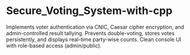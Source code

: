 # Secure_Voting_System-with-cpp
Implements voter authentication via CNIC, Caesar cipher encryption, and admin-controlled result tallying. Prevents double-voting, stores votes persistently, and displays real-time party-wise counts. Clean console UI with role-based access (admin/public).
